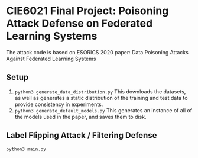 # CIE6021 Final Project: Poisoning Attack Defense on Federated Learning Systems

The attack code is based on ESORICS 2020 paper: Data Poisoning Attacks Against Federated Learning Systems

## Setup

1) ```python3 generate_data_distribution.py``` This downloads the datasets, as well as generates a static distribution of the training and test data to provide consistency in experiments.
2) ```python3 generate_default_models.py``` This generates an instance of all of the models used in the paper, and saves them to disk.

## Label Flipping Attack / Filtering Defense
```python3 main.py```
